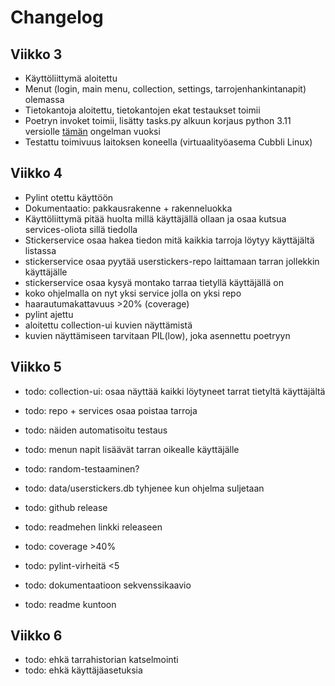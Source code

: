 # Changelog

## Viikko 3

- Käyttöliittymä aloitettu
- Menut (login, main menu, collection, settings, tarrojenhankintanapit) olemassa
- Tietokantoja aloitettu, tietokantojen ekat testaukset toimii
- Poetryn invoket toimii, lisätty tasks.py alkuun korjaus python 3.11 versiolle [tämän](https://github.com/pyinvoke/invoke/issues/833) ongelman vuoksi 
- Testattu toimivuus laitoksen koneella (virtuaalityöasema Cubbli Linux)

## Viikko 4
- Pylint otettu käyttöön
- Dokumentaatio: pakkausrakenne + rakenneluokka
- Käyttöliittymä pitää huolta millä käyttäjällä ollaan ja osaa kutsua services-oliota sillä tiedolla
- Stickerservice osaa hakea tiedon mitä kaikkia tarroja löytyy käyttäjältä listassa 
- stickerservice osaa pyytää userstickers-repo laittamaan tarran jollekkin käyttäjälle
- stickerservice osaa kysyä montako tarraa tietyllä käyttäjällä on
- koko ohjelmalla on nyt yksi service jolla on yksi repo
- haarautumakattavuus >20% (coverage) 
- pylint ajettu
- aloitettu collection-ui kuvien näyttämistä
- kuvien näyttämiseen tarvitaan PIL(low), joka asennettu poetryyn

## Viikko 5
- todo: collection-ui: osaa näyttää kaikki löytyneet tarrat tietyltä käyttäjältä
- todo: repo + services osaa poistaa tarroja
- todo: näiden automatisoitu testaus
- todo: menun napit lisäävät tarran oikealle käyttäjälle
- todo: random-testaaminen?
- todo: data/userstickers.db tyhjenee kun ohjelma suljetaan

- todo: github release
- todo: readmehen linkki releaseen
- todo: coverage >40%
- todo: pylint-virheitä <5
- todo: dokumentaatioon sekvenssikaavio
- todo: readme kuntoon

## Viikko 6
- todo: ehkä tarrahistorian katselmointi
- todo: ehkä käyttäjäasetuksia
